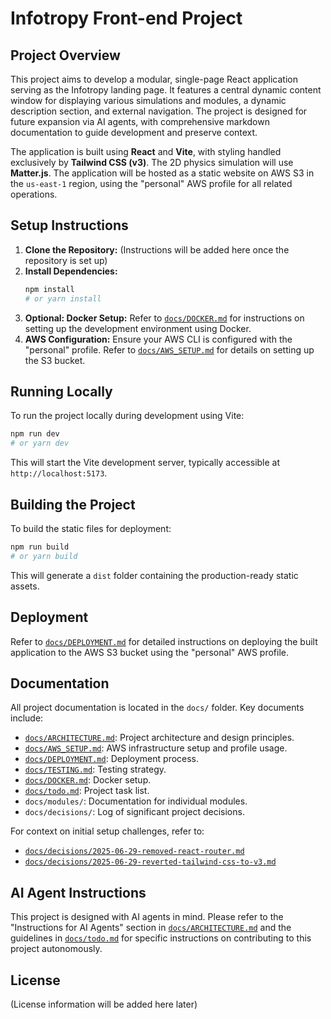 # Infotropy Front-end Project

## Project Overview

This project aims to develop a modular, single-page React application serving as the Infotropy landing page. It features a central dynamic content window for displaying various simulations and modules, a dynamic description section, and external navigation. The project is designed for future expansion via AI agents, with comprehensive markdown documentation to guide development and preserve context.

The application is built using **React** and **Vite**, with styling handled exclusively by **Tailwind CSS (v3)**. The 2D physics simulation will use **Matter.js**. The application will be hosted as a static website on AWS S3 in the `us-east-1` region, using the "personal" AWS profile for all related operations.

## Setup Instructions

1.  **Clone the Repository:** (Instructions will be added here once the repository is set up)
2.  **Install Dependencies:**
    ```bash
    npm install
    # or yarn install
    ```
3.  **Optional: Docker Setup:** Refer to [`docs/DOCKER.md`](docs/DOCKER.md) for instructions on setting up the development environment using Docker.
4.  **AWS Configuration:** Ensure your AWS CLI is configured with the "personal" profile. Refer to [`docs/AWS_SETUP.md`](docs/AWS_SETUP.md) for details on setting up the S3 bucket.

## Running Locally

To run the project locally during development using Vite:

```bash
npm run dev
# or yarn dev
```

This will start the Vite development server, typically accessible at `http://localhost:5173`.

## Building the Project

To build the static files for deployment:

```bash
npm run build
# or yarn build
```

This will generate a `dist` folder containing the production-ready static assets.

## Deployment

Refer to [`docs/DEPLOYMENT.md`](docs/DEPLOYMENT.md) for detailed instructions on deploying the built application to the AWS S3 bucket using the "personal" AWS profile.

## Documentation

All project documentation is located in the `docs/` folder. Key documents include:

- [`docs/ARCHITECTURE.md`](docs/ARCHITECTURE.md): Project architecture and design principles.
- [`docs/AWS_SETUP.md`](docs/AWS_SETUP.md): AWS infrastructure setup and profile usage.
- [`docs/DEPLOYMENT.md`](docs/DEPLOYMENT.md): Deployment process.
- [`docs/TESTING.md`](docs/TESTING.md): Testing strategy.
- [`docs/DOCKER.md`](docs/DOCKER.md): Docker setup.
- [`docs/todo.md`](docs/todo.md): Project task list.
- `docs/modules/`: Documentation for individual modules.
- `docs/decisions/`: Log of significant project decisions.

For context on initial setup challenges, refer to:

- [`docs/decisions/2025-06-29-removed-react-router.md`](docs/decisions/2025-06-29-removed-react-router.md)
- [`docs/decisions/2025-06-29-reverted-tailwind-css-to-v3.md`](docs/decisions/2025-06-29-reverted-tailwind-css-to-v3.md)

## AI Agent Instructions

This project is designed with AI agents in mind. Please refer to the "Instructions for AI Agents" section in [`docs/ARCHITECTURE.md`](docs/ARCHITECTURE.md) and the guidelines in [`docs/todo.md`](docs/todo.md) for specific instructions on contributing to this project autonomously.

## License

(License information will be added here later)
